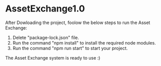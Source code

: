 # AssetExchange1.0

After Dowloading the project, foolow the below steps to run the Asset Exchange:
1. Delete "package-lock.json" file.
2. Run the command "npm install" to install the required node modules.
3. Run the command "npm run start" to start your project.

The Asset Exchange system is ready to use :)
